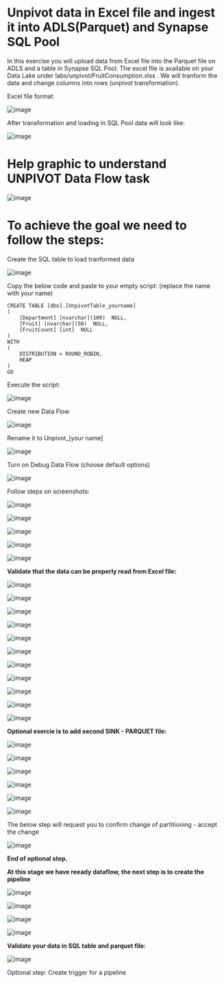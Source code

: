 # Unpivot data in Excel file and ingest it into ADLS(Parquet) and Synapse SQL Pool
In this exercise you will upload data from Excel file into the Parquet file on ADLS and a table in Synapse SQL Pool.
The excel file is available on your Data Lake under labs/unpivot/FruitConsumption.xlsx . We will tranform the data and change columns into rows (unpivot transformation).

Excel file format:

![image](https://user-images.githubusercontent.com/110227904/186141913-f5da5602-2fdf-4218-8b0c-e8315d7986e0.png)

After transformation and loading in SQL Pool data will look like:

![image](https://user-images.githubusercontent.com/110227904/186145321-bd6b4715-7dd7-4ae8-bd4c-52908c94e4ff.png)

# Help graphic to understand UNPIVOT Data Flow task

![image](https://user-images.githubusercontent.com/110227904/186380581-a526b26e-b732-498c-b45b-d0eb27e66969.png)



# To achieve the goal we need to follow the steps:

Create the SQL table to load tranformed data

![image](https://user-images.githubusercontent.com/110227904/186150428-0d577f0e-aabe-4d41-83b9-de171ef5e20a.png)

Copy the below code and paste to your empty script: (replace the name with your name)


```
CREATE TABLE [dbo].[UnpivotTable_yourname]
( 
	[Department] [nvarchar](100)  NULL,
	[Fruit] [nvarchar](50)  NULL,
	[FruitCount] [int]  NULL
)
WITH
(
	DISTRIBUTION = ROUND_ROBIN,
	HEAP
)
GO
```



Execute the script:

![image](https://user-images.githubusercontent.com/110227904/186150855-71ab2781-3461-48cd-b6b0-a7d276cdd9e8.png)



Create new Data Flow

![image](https://user-images.githubusercontent.com/110227904/186146118-9243b66b-ed09-4f4a-8e49-49799ca7ed30.png)

Rename it to Unpivot_[your name]

![image](https://user-images.githubusercontent.com/110227904/186146588-67bcf79f-ab8d-4948-aa13-af7e0b8f47b1.png)

Turn on Debug Data Flow (choose default options)

![image](https://user-images.githubusercontent.com/110227904/186146828-58cdd6f7-7347-4c42-baff-383cc65c2ea4.png)

Follow steps on screenshots:

![image](https://user-images.githubusercontent.com/110227904/186147009-281422e9-a961-449a-97dd-53c7e5dcedf2.png)

![image](https://user-images.githubusercontent.com/110227904/186147146-8abe0c5e-fbdf-49af-9e77-af470cc934f5.png)

![image](https://user-images.githubusercontent.com/110227904/186147257-70e78f48-b29d-4a05-b3a3-51ee64de25e4.png)

![image](https://user-images.githubusercontent.com/110227904/186147413-9511ec01-b148-450b-867c-e82d54667e25.png)

![image](https://user-images.githubusercontent.com/110227904/186147952-265daeb8-aa33-418a-b424-9ce56f4c7324.png)


**Validate that the data can be properly read from Excel file:**


![image](https://user-images.githubusercontent.com/110227904/186148254-52da6b37-0edb-4768-a2bf-75172d752efc.png)

![image](https://user-images.githubusercontent.com/110227904/186148543-cb683291-1679-4299-9ddb-3ec1367791a8.png)

![image](https://user-images.githubusercontent.com/110227904/186148686-59216e60-770d-4e04-b01c-f10353921379.png)

![image](https://user-images.githubusercontent.com/110227904/186149191-f221596f-68bf-46c0-b5bb-760d31628265.png)

![image](https://user-images.githubusercontent.com/110227904/186149358-d717df93-b4a7-4b6c-9de7-c14237dbeb58.png)

![image](https://user-images.githubusercontent.com/110227904/186149476-9b838ca8-7439-4c11-8bb1-b2a75984bd77.png)

![image](https://user-images.githubusercontent.com/110227904/186149598-21c789a7-5fe3-4d02-93ae-c24fc0477540.png)

![image](https://user-images.githubusercontent.com/110227904/186149719-1d686874-b3f4-4660-bd70-76d35e29b3cd.png)

![image](https://user-images.githubusercontent.com/110227904/186151433-991e3a5f-2860-4c81-9d86-5fe6eec56a65.png)

![image](https://user-images.githubusercontent.com/110227904/186151712-755defeb-1a29-4078-a0da-4a64409f44f4.png)

![image](https://user-images.githubusercontent.com/110227904/186152061-0431d10d-824b-4add-837c-9611e7e441aa.png)


**Optional exercie is to add second SINK - PARQUET file:**


![image](https://user-images.githubusercontent.com/110227904/186152416-9eed3fb3-ff47-4b26-a8f8-ef36dddf99eb.png)

![image](https://user-images.githubusercontent.com/110227904/186152587-b4d464d7-79eb-43d8-bd5e-71bbf49030b9.png)

![image](https://user-images.githubusercontent.com/110227904/186152732-fa658fb3-3518-4088-be0b-f00f1b5fa417.png)

![image](https://user-images.githubusercontent.com/110227904/186152848-cf2523a3-0ac0-4fda-8f96-8466de51317c.png)

![image](https://user-images.githubusercontent.com/110227904/186152929-db9d1b27-6e8b-44f2-9d48-eb81e4805935.png)

![image](https://user-images.githubusercontent.com/110227904/186153127-d5adb6bf-9593-48f4-8808-d18f625f5d87.png)


The below step will request you to confirm change of partitioning - accept the change

![image](https://user-images.githubusercontent.com/110227904/186155203-08a9f76b-edc5-4428-bf23-ab89a90b76d2.png)


**End of optional step.**



**At this stage we have reeady dataflow, the next step is to create the pipeline**

![image](https://user-images.githubusercontent.com/110227904/186154188-ee53d25d-ff33-49bb-abd8-2839fa2b6acb.png)

![image](https://user-images.githubusercontent.com/110227904/186154460-7968bd87-33d6-4a1e-b7bd-9db136f0d143.png)

![image](https://user-images.githubusercontent.com/110227904/186154680-91834f8e-750d-4944-bd0b-cf601d0fc42b.png)

![image](https://user-images.githubusercontent.com/110227904/186154817-dc64039e-e660-46ab-ade3-3ab8a2245dcf.png)


**Validate your data in SQL table and parquet file:**

![image](https://user-images.githubusercontent.com/110227904/186157674-e9563e7d-c291-4b24-a828-2b81c281e911.png)


Optional step: Create trigger for a pipeline







